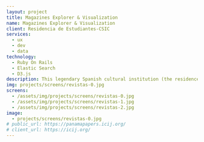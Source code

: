 ```yaml
---
layout: project
title: Magazines Explorer & Visualization
name: Magazines Explorer & Visualization
client: Residencia de Estudiantes-CSIC
services:
  - ux
  - dev
  - data
technology:
  - Ruby On Rails
  - Elastic Search
  - D3.js
description: This legendary Spanish cultural institution (the residence of Dalí, Lorca and many others in their formative years) treasures tons of all kinds of material. They had extracted entities (themes, people, movements, places, works...) in a corpus of magazines over 30 years, and they wanted an interface to understand connections and enable exploration. We helped them to envision the exploration experience, process data, and build the interactive application. In collaboration with <a href="http://visualizados.com">visualizados.com</a>.
img: projects/screens/revistas-0.jpg
screens:
  - /assets/img/projects/screens/revistas-0.jpg
  - /assets/img/projects/screens/revistas-1.jpg
  - /assets/img/projects/screens/revistas-2.jpg
image:
  - projects/screens/revistas-0.jpg
# public_url: https://panamapapers.icij.org/
# client_url: https://icij.org/
---
```


